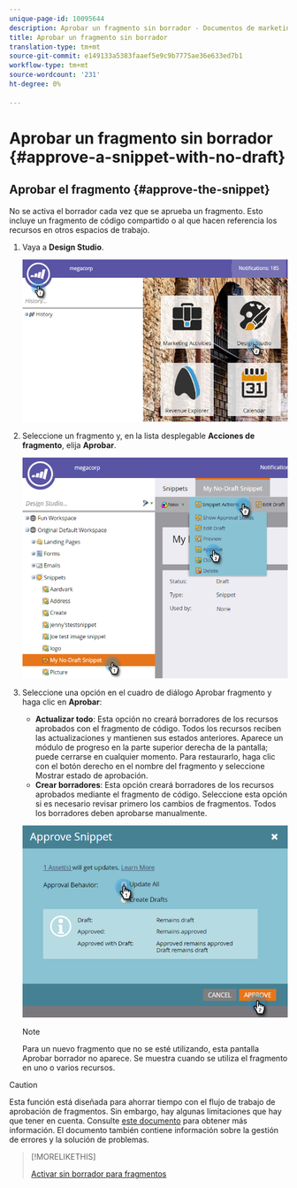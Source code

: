 ```yaml
---
unique-page-id: 10095644
description: Aprobar un fragmento sin borrador - Documentos de marketing - Documentación del producto
title: Aprobar un fragmento sin borrador
translation-type: tm+mt
source-git-commit: e149133a5383faaef5e9c9b7775ae36e633ed7b1
workflow-type: tm+mt
source-wordcount: '231'
ht-degree: 0%

---
```



# Aprobar un fragmento sin borrador {#approve-a-snippet-with-no-draft}

## Aprobar el fragmento {#approve-the-snippet}

No se activa el borrador cada vez que se aprueba un fragmento. Esto incluye un fragmento de código compartido o al que hacen referencia los recursos en otros espacios de trabajo.

1. Vaya a **Design Studio**.

   ![](assets/go-to-design-studio.png)

1. Seleccione un fragmento y, en la lista desplegable **Acciones de fragmento**, elija **Aprobar**.

   ![](assets/approve-snippet.png)

1. Seleccione una opción en el cuadro de diálogo Aprobar fragmento y haga clic en **Aprobar**:

   * **Actualizar todo**: Esta opción no creará borradores de los recursos aprobados con el fragmento de código. Todos los recursos reciben las actualizaciones y mantienen sus estados anteriores. Aparece un módulo de progreso en la parte superior derecha de la pantalla; puede cerrarse en cualquier momento. Para restaurarlo, haga clic con el botón derecho en el nombre del fragmento y seleccione Mostrar estado de aprobación.
   * **Crear borradores**: Esta opción creará borradores de los recursos aprobados mediante el fragmento de código. Seleccione esta opción si es necesario revisar primero los cambios de fragmentos. Todos los borradores deben aprobarse manualmente.

   ![](assets/snippet-dialog-box.png)

   >[!NOTE]
   >
   >Para un nuevo fragmento que no se esté utilizando, esta pantalla Aprobar borrador no aparece. Se muestra cuando se utiliza el fragmento en uno o varios recursos.

>[!CAUTION]
>
>Esta función está diseñada para ahorrar tiempo con el flujo de trabajo de aprobación de fragmentos. Sin embargo, hay algunas limitaciones que hay que tener en cuenta. Consulte [este documento](https://nation.marketo.com/docs/DOC-4415) para obtener más información. El documento también contiene información sobre la gestión de errores y la solución de problemas.

>[!MORELIKETHIS]
>
>[Activar sin borrador para fragmentos](../../../../product-docs/administration/users-and-roles/managing-user-roles-and-permissions/enable-no-draft-for-snippets.md)

